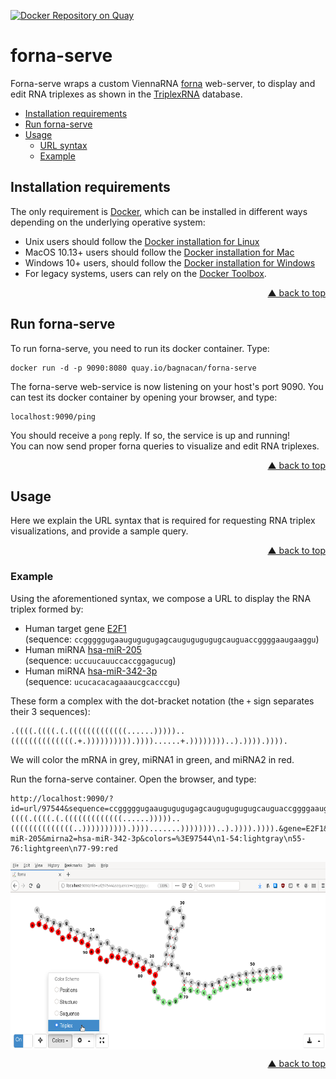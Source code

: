 <div id="top"></div>

[![Docker Repository on Quay](https://quay.io/repository/bagnacan/forna-serve/status "Docker Repository on Quay")](https://quay.io/repository/bagnacan/forna-serve)

# forna-serve

Forna-serve wraps a custom ViennaRNA [forna](https://github.com/ViennaRNA/forna)
web-server, to display and edit RNA triplexes as shown in the [TriplexRNA](https://triplexrna.org)
database.

- [Installation requirements](#installation-requirements)
- [Run forna-serve](#run-forna-serve)
- [Usage](#usage)
  - [URL syntax](#url-syntax)
  - [Example](#example)



## Installation requirements

The only requirement is [Docker](https://www.docker.com/), which can be
installed in different ways depending on the underlying operative system:
- Unix users should follow the [Docker installation for Linux](https://docs.docker.com/engine/install/)
- MacOS 10.13+ users should follow the [Docker installation for Mac](https://docs.docker.com/docker-for-mac/install/)
- Windows 10+ users, should follow the [Docker installation for Windows](https://docs.docker.com/docker-for-windows/install/)
- For legacy systems, users can rely on the [Docker Toolbox](https://docs.docker.com/toolbox/overview/).
<p align="right"><a href="#top">&#x25B2; back to top</a></p>



## Run forna-serve

To run forna-serve, you need to run its docker container. Type:
```
docker run -d -p 9090:8080 quay.io/bagnacan/forna-serve
```

The forna-serve web-service is now listening on your host's port 9090.
You can test its docker container by opening your browser, and type:
```
localhost:9090/ping
```

You should receive a ``pong`` reply. If so, the service is up and running!  
You can now send proper forna queries to visualize and edit RNA triplexes.
<p align="right"><a href="#top">&#x25B2; back to top</a></p>



## Usage

Here we explain the URL syntax that is required for requesting RNA triplex
visualizations, and provide a sample query.
<p align="right"><a href="#top">&#x25B2; back to top</a></p>



### Example

Using the aforementioned syntax, we compose a URL to display the RNA triplex
formed by:
- Human target gene [E2F1](https://www.ncbi.nlm.nih.gov/nuccore/NM_005225)  
(sequence: ``ccgggggugaaugugugugagcaugugugugugcauguaccggggaaugaaggu``)
- Human miRNA [hsa-miR-205](http://www.mirbase.org/cgi-bin/mirna_entry.pl?acc=MIMAT0000266)  
(sequence: ``uccuucauuccaccggagucug``)
- Human miRNA [hsa-miR-342-3p](http://www.mirbase.org/cgi-bin/mirna_entry.pl?acc=MIMAT0000753)  
(sequence: ``ucucacacagaaaucgcacccgu``)

These form a complex with the dot-bracket notation (the ``+`` sign separates
their 3 sequences):
```
.((((.((((.(.(((((((((((((......)))))..((((((((((((((.+.)))))))))).))))......+.))))))))..).)))).)))).
```

We will color the mRNA in grey, miRNA1 in green, and miRNA2 in red.

Run the forna-serve container. Open the browser, and type:
```
http://localhost:9090/?id=url/97544&sequence=ccgggggugaaugugugugagcaugugugugugcauguaccggggaaugaagguuccuucauuccaccggagucugucucacacagaaaucgcacccgu&structure=.((((.((((.(.(((((((((((((......)))))..((((((((((((((..)))))))))).)))).......))))))))..).)))).)))).&gene=E2F1&mirna1=hsa-miR-205&mirna2=hsa-miR-342-3p&colors=%3E97544\n1-54:lightgray\n55-76:lightgreen\n77-99:red
```

<p align="center">
  <img align="center"src="utils/triplex.png"height="300px"alt="Sample triplex E2F1 + hsa-miR-205 + hsa-miR-342-3p"valign="top"/>
</p>
<p align="right"><a href="#top">&#x25B2; back to top</a></p>
